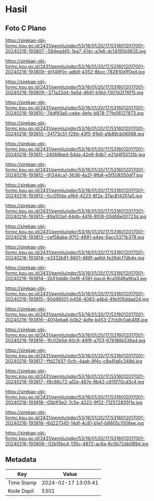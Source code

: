 # Hasil

## Foto C Plano

https://sirekap-obj-formc.kpu.go.id/2431/pemilu/pdpr/53/16/01/20/17/5316012017001-20240216-193807--584ead45-1ba7-414c-a7e6-dc14190b9635.jpg

https://sirekap-obj-formc.kpu.go.id/2431/pemilu/pdpr/53/16/01/20/17/5316012017001-20240216-193809--b1149f0c-adb9-4352-8bcc-782810d1f0ed.jpg

https://sirekap-obj-formc.kpu.go.id/2431/pemilu/pdpr/53/16/01/20/17/5316012017001-20240216-193809--371a22d4-5e5d-4641-b16d-f307d3176f15.jpg

https://sirekap-obj-formc.kpu.go.id/2431/pemilu/pdpr/53/16/01/20/17/5316012017001-20240216-193810--74df93a0-cebe-4efe-b878-77fe56127673.jpg

https://sirekap-obj-formc.kpu.go.id/2431/pemilu/pdpr/53/16/01/20/17/5316012017001-20240216-193810--34173c51-f29d-43f5-91b6-a1b89cb06068.jpg

https://sirekap-obj-formc.kpu.go.id/2431/pemilu/pdpr/53/16/01/20/17/5316012017001-20240216-193811--24068bed-5dda-42e9-8db7-e21d4f55131b.jpg

https://sirekap-obj-formc.kpu.go.id/2431/pemilu/pdpr/53/16/01/20/17/5316012017001-20240216-193812--91244ca1-3636-4a2f-9fb8-e5f508550df7.jpg

https://sirekap-obj-formc.kpu.go.id/2431/pemilu/pdpr/53/16/01/20/17/5316012017001-20240216-193812--fcc05fda-af64-4223-8f2a-37ac814201a5.jpg

https://sirekap-obj-formc.kpu.go.id/2431/pemilu/pdpr/53/16/01/20/17/5316012017001-20240216-193813--89a103a1-64db-44f8-8f08-00d68e00723d.jpg

https://sirekap-obj-formc.kpu.go.id/2431/pemilu/pdpr/53/16/01/20/17/5316012017001-20240216-193813--cef58aba-97f2-4691-a4ee-6acc5371b378.jpg

https://sirekap-obj-formc.kpu.go.id/2431/pemilu/pdpr/53/16/01/20/17/5316012017001-20240216-193814--e3332b81-8601-488f-aa6d-fe26dcf7db4e.jpg

https://sirekap-obj-formc.kpu.go.id/2431/pemilu/pdpr/53/16/01/20/17/5316012017001-20240216-193814--2b51dd4b-0ef6-4381-bacd-8ca5648a90a3.jpg

https://sirekap-obj-formc.kpu.go.id/2431/pemilu/pdpr/53/16/01/20/17/5316012017001-20240216-193815--90d48501-b456-4083-a4bd-49e106ddad24.jpg

https://sirekap-obj-formc.kpu.go.id/2431/pemilu/pdpr/53/16/01/20/17/5316012017001-20240216-193816--4014eba6-b0b2-4dfe-b453-27cb9c0ab488.jpg

https://sirekap-obj-formc.kpu.go.id/2431/pemilu/pdpr/53/16/01/20/17/5316012017001-20240216-193816--1fc02b5d-60c9-49f9-a703-674186b536a4.jpg

https://sirekap-obj-formc.kpu.go.id/2431/pemilu/pdpr/53/16/01/20/17/5316012017001-20240216-193817--ffd27d37-5cfc-4aab-8f4c-c8a4fa6c348d.jpg

https://sirekap-obj-formc.kpu.go.id/2431/pemilu/pdpr/53/16/01/20/17/5316012017001-20240216-193817--f8c68c72-a12e-487e-9b42-c815f70cd3c4.jpg

https://sirekap-obj-formc.kpu.go.id/2431/pemilu/pdpr/53/16/01/20/17/5316012017001-20240216-193818--05b1f3e2-7c5e-4222-9f52-712572835f1e.jpg

https://sirekap-obj-formc.kpu.go.id/2431/pemilu/pdpr/53/16/01/20/17/5316012017001-20240216-193818--6d227345-14df-4c81-b1e1-b9805c1008ee.jpg

https://sirekap-obj-formc.kpu.go.id/2431/pemilu/pdpr/53/16/01/20/17/5316012017001-20240216-193808--02b15bc4-135c-4872-ac6a-6c0b72db089d.jpg


## Metadata

| Key        | Value               |
| ---------- | ------------------- |
| Time Stamp | 2024-02-17 13:05:41 |
| Kode Dapil | 5301                |




